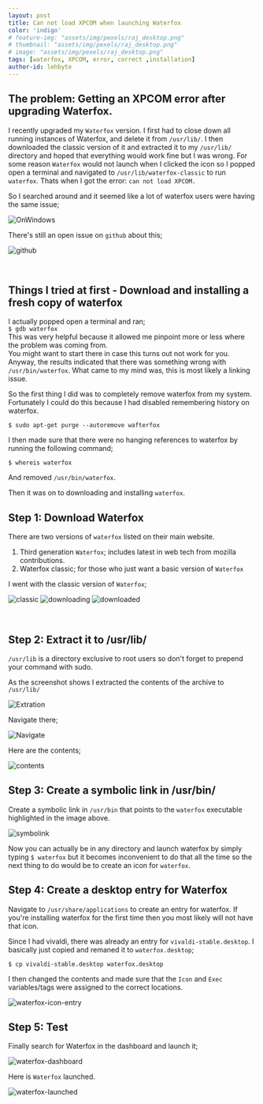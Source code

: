```yaml
---
layout: post
title: Can not load XPCOM when launching Waterfox
color: 'indigo'
# feature-img: "assets/img/pexels/raj_desktop.png"
# thumbnail: "assets/img/pexels/raj_desktop.png"
# image: "assets/img/pexels/raj_desktop.png"
tags: [waterfox, XPCOM, error, correct ,installation]
author-id: lehbyte
---
```



## The problem: Getting an XPCOM error after upgrading Waterfox.
I recently upgraded my `Waterfox` version. I first had to close down all running instances of Waterfox, and delete it from 
`/usr/lib/`. I then downloaded the classic version of it and extracted it to my `/usr/lib/` directory and hoped that everything would work fine but I was wrong. For some reason `Waterfox` would not launch when I clicked the icon so I popped open a terminal and navigated to `/usr/lib/waterfox-classic` to run `waterfox`. 
Thats when I got the error: `can not load XPCOM.` 

So I searched around and it seemed like a lot of waterfox users were having the same issue;

![OnWindows](/assets/img/waterfox/on-windows.png)


There's still an open issue on `github` about this;

![github](/assets/img/waterfox/github-screenshot.png)


<br/>

## Things I tried at first - Download and installing a fresh copy of waterfox
I actually popped open a terminal and ran; <br/>
`$ gdb waterfox` <br/>
This was very helpful because it allowed me pinpoint more or less where the problem was coming from. <br/> 
You might want to start there in case this turns out not work for you. <br/>
Anyway, the results indicated that there was something wrong with `/usr/bin/waterfox`. 
What came to my mind was, this is most likely a linking issue. 

So the first thing I did was to completely remove waterfox from my system. 
Fortunately I could do this because I had disabled remembering history on waterfox. 

`$ sudo apt-get purge --autoremove wafterfox`

I then made sure that there were no hanging references to waterfox by running the following command;

`$ whereis waterfox`

And removed `/usr/bin/waterfox`.

Then it was on to downloading and installing `waterfox`.

## Step 1: Download Waterfox
There are two versions of `waterfox` listed on their main website. 

1. Third generation `Waterfox`; includes latest in web tech from mozilla contributions.
2. Waterfox classic; for those who just want a basic version of `Waterfox`

I went with the classic version of `Waterfox`;

![classic](/assets/img/waterfox/waterfox.png)
![downloading](/assets/img/waterfox/waterfox-download.png)
![downloaded](/assets/img/waterfox/waterfox-downloaded.png)

<br />

## Step 2: Extract it to /usr/lib/

`/usr/lib` is a directory exclusive to root users so don't forget to prepend your command with sudo.

As the screenshot shows I extracted the contents of the archive to `/usr/lib/`

![Extration](/assets/img/waterfox/terminal-extract.png)

Navigate there;

![Navigate](/assets/img/waterfox/navigate-waterfox-lib.png)

Here are the contents;

![contents](/assets/img/waterfox/waterfox-exe.png)

## Step 3: Create a symbolic link in /usr/bin/

Create a symbolic link in `/usr/bin` that points to the `waterfox` executable highlighted in the image above. 

![symbolink](/assets/img/waterfox/creating-symbolic-link.png)

Now you can actually be in any directory and launch waterfox by simply typing `$ waterfox` but 
it becomes inconvenient to do that all the time so the next thing to do would be to create an icon for `waterfox`.

## Step 4: Create a desktop entry for Waterfox

Navigate to `/usr/share/applications` to create an entry for waterfox.
If you're installing waterfox for the first time then you most likely will not have that icon. 

Since I had vivaldi, there was already an entry for `vivaldi-stable.desktop`. 
I basically just copied and remaned it to `waterfox.desktop`;

`$ cp vivaldi-stable.desktop waterfox.desktop`

I then changed the contents and made sure that the `Icon` and `Exec` variables/tags were assigned to the 
correct locations.


![waterfox-icon-entry](/assets/img/waterfox/gedit-waterfox-desktop.png)

## Step 5: Test 

Finally search for Waterfox in the dashboard and launch it;

![waterfox-dashboard](/assets/img/waterfox/icon-search.png)

Here is `Waterfox` launched.

![waterfox-launched](/assets/img/waterfox/waterfox-launched.png)